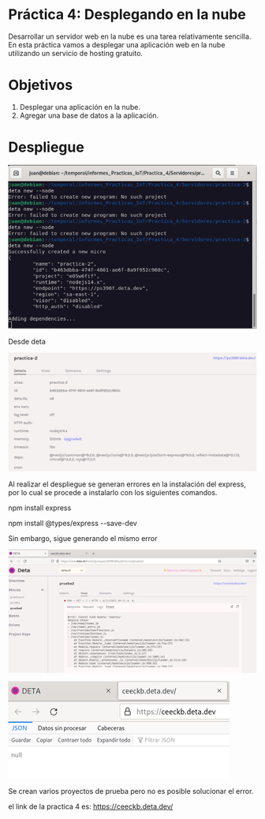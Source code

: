 # **Práctica 4: Desplegando en la nube** #

Desarrollar un servidor web en la nube es una tarea relativamente sencilla. En esta práctica vamos a desplegar una aplicación web en la nube utilizando un servicio de hosting gratuito.

# Objetivos

1. Desplegar una aplicación en la nube.
2. Agregar una base de datos a la aplicación.

# Despliegue # 

![node](imagenes/prueba.png)

Desde deta

![node](imagenes/captura.png)

Al realizar el despliegue se generan errores en la instalación del express, por lo cual se procede a instalarlo con los siguientes comandos. 

npm install express

npm install @types/express --save-dev

Sin embargo, sigue generando el mismo error 

![node](imagenes/error1.png)

![node](imagenes/error2.png)

Se crean varios proyectos de prueba pero no es posible solucionar el error.

el link de la practica 4 es: https://ceeckb.deta.dev/

